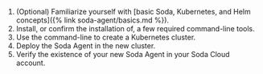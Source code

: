 1. (Optional) Familiarize yourself with [basic Soda, Kubernetes, and Helm concepts]({% link soda-agent/basics.md %}). 
2. Install, or confirm the installation of, a few required command-line tools.
3. Use the command-line to create a Kubernetes cluster.
4. Deploy the Soda Agent in the new cluster.  
5. Verify the existence of your new Soda Agent in your Soda Cloud account.